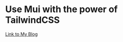 # Use Mui with the power of TailwindCSS

[Link to My Blog](https://www.yourblog.com](https://kir4n.hashnode.dev/mui-with-tailwind-css))
